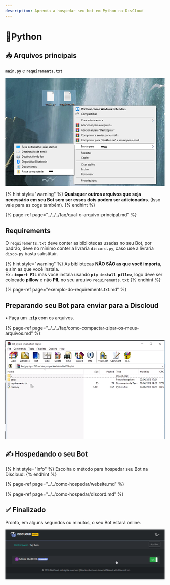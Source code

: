 ```yaml
---
description: Aprenda a hospedar seu bot em Python na DisCloud
---
```


# 🐍Python

## 📥 Arquivos principais

**`main.py`** e **`requirements.txt`**

![O arquivo principal do seu bot, ou seja, o local onde est&#xE1; o bot.run\(\). GERALMENTE &#xE9; main.py](../../../.gitbook/assets/capturar%20%281%29.PNG)

{% hint style="warning" %}
**Quaisquer outros arquivos que seja necessário em seu Bot sem ser esses dois podem ser adicionados**. \(Isso vale para as cogs também\).
{% endhint %}

{% page-ref page="../../../faq/qual-o-arquivo-principal.md" %}

## Requirements

O `requirements.txt` deve conter as bibliotecas usadas no seu Bot, por padrão, deve no mínimo conter a livraria `discord.py`, caso use a livraria `disco-py` basta substituir.

{% hint style="warning" %}
As bibliotecas **NÃO SÃO as que você importa**, e sim as que você instala.  
Ex.: **`import PIL`** mas você instala usando **`pip install pillow`**, logo deve ser colocado **pillow** e não **PIL** no seu arquivo `requirements.txt`
{% endhint %}

{% page-ref page="exemplo-do-requirements.txt.md" %}

## Preparando seu Bot para enviar para a Discloud

• Faça um **`.zip`** com os arquivos.

{% page-ref page="../../../faq/como-compactar-zipar-os-meus-arquivos.md" %}

![Exemplo no Windows](../../../.gitbook/assets/image%20%2813%29.png)

## ✍ Hospedando o seu Bot

{% hint style="info" %}
Escolha o método para hospedar seu Bot na Discloud:
{% endhint %}

{% page-ref page="../../como-hospedar/website.md" %}

{% page-ref page="../../como-hospedar/discord.md" %}

## ✅ Finalizado <a id="finalizado"></a>

Pronto, em alguns segundos ou minutos, o seu Bot estará online.

![](../../../.gitbook/assets/capturar.PNG)


